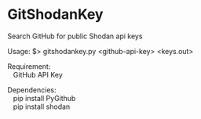 # GitShodanKey
Search GitHub for public Shodan api keys

Usage: $> gitshodankey.py \<github-api-key> <keys.out>
  
Requirement:
<br/>&nbsp;&nbsp;  GitHub API Key

Dependencies:
<br/>&nbsp;&nbsp;  pip install PyGithub
<br/>&nbsp;&nbsp;  pip install shodan
